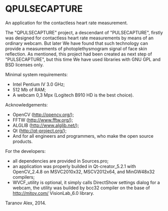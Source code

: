 QPULSECAPTURE	
=========================================================================================
An application for the contactless heart rate measurement.

The "QPULSECAPTURE" project, a descendant of "PULSECAPTURE", firstly was designed
for contactless heart rate measurements by means of an ordinary webcam. But later We have
found that such technology can provide a measurements of photoplethysmogram signal of
face skin reflection. As mentioned, this project had been created as next step of
"PULSECAPTURE", but this time We have used libraries with GNU GPL and BSD licenses only. 

Minimal system requirements:
- Intel Pentium IV 3.0 GHz;
- 512 Mb of RAM;
- A webcam 0,3 Mpx (Logitech B910 HD is the best choice).

Acknowledgements:
- OpenCV (http://opencv.org/);
- FFTW (http://www.fftw.org/);
- ALGLIB (http://www.alglib.net/);
- Qt (http://qt-project.org/);
- And for all engineers and programmers, who make the open source products.

For the developers:
- all dependencies are provided in Sources.pro;
- an application was properly builded in Qt-creator_5.2.1 with OpenCV_2.4.8 on MSVC2010x32, MSCV2012x64, and MinGW48x32 compilers;
- WVCF_utility is optional, it simply calls DirectShow settings dialog for a webcam, the utility was builded by bcc32 compiler on the base of http://mitov.com/ VisionLab_6.0 library. 

Taranov Alex, 2014.


